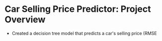 # Car Selling Price Predictor: Project Overview
* Created a decision tree model that predicts a car's selling price (RMSE
